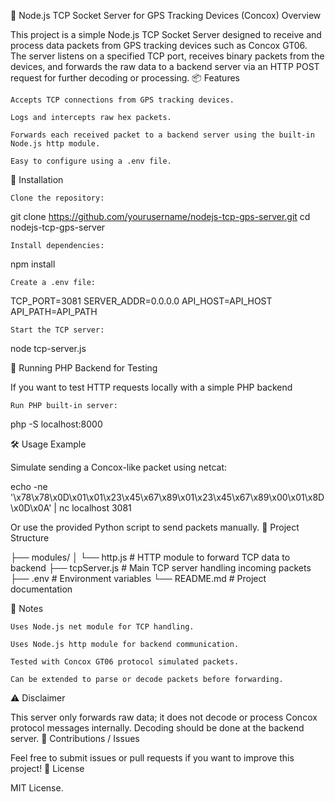 🚚 Node.js TCP Socket Server for GPS Tracking Devices (Concox)
Overview

This project is a simple Node.js TCP Socket Server designed to receive and process data packets from GPS tracking devices such as Concox GT06. The server listens on a specified TCP port, receives binary packets from the devices, and forwards the raw data to a backend server via an HTTP POST request for further decoding or processing.
📦 Features

    Accepts TCP connections from GPS tracking devices.

    Logs and intercepts raw hex packets.

    Forwards each received packet to a backend server using the built-in Node.js http module.

    Easy to configure using a .env file.

🔧 Installation

    Clone the repository:

git clone https://github.com/yourusername/nodejs-tcp-gps-server.git
cd nodejs-tcp-gps-server

    Install dependencies:

npm install

    Create a .env file:

TCP_PORT=3081
SERVER_ADDR=0.0.0.0
API_HOST=API_HOST
API_PATH=API_PATH

    Start the TCP server:

node tcp-server.js

🚀 Running PHP Backend for Testing

If you want to test HTTP requests locally with a simple PHP backend

    Run PHP built-in server:

php -S localhost:8000

🛠️ Usage Example

Simulate sending a Concox-like packet using netcat:

echo -ne '\x78\x78\x0D\x01\x01\x23\x45\x67\x89\x01\x23\x45\x67\x89\x00\x01\x8D\x0D\x0A' | nc localhost 3081

Or use the provided Python script to send packets manually.
📂 Project Structure

├── modules/
│   └── http.js          # HTTP module to forward TCP data to backend
├── tcpServer.js         # Main TCP server handling incoming packets
├── .env                 # Environment variables
└── README.md            # Project documentation

📑 Notes

    Uses Node.js net module for TCP handling.

    Uses Node.js http module for backend communication.

    Tested with Concox GT06 protocol simulated packets.

    Can be extended to parse or decode packets before forwarding.

⚠️ Disclaimer

This server only forwards raw data; it does not decode or process Concox protocol messages internally. Decoding should be done at the backend server.
💬 Contributions / Issues

Feel free to submit issues or pull requests if you want to improve this project!
📜 License

MIT License.
